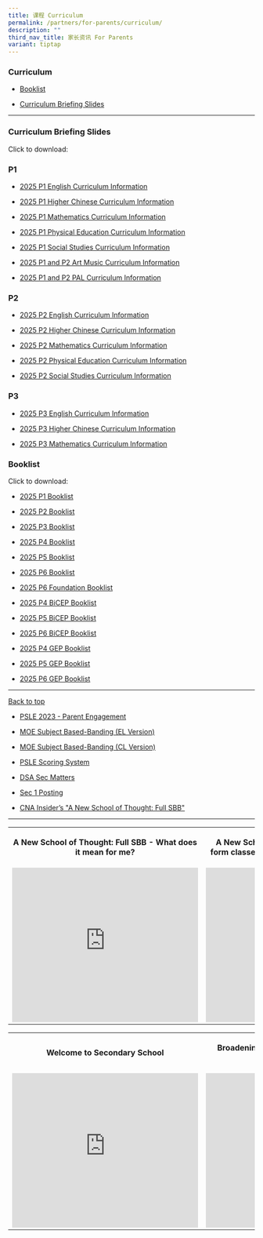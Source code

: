 ```yaml
---
title: 课程 Curriculum
permalink: /partners/for-parents/curriculum/
description: ""
third_nav_title: 家长资讯 For Parents
variant: tiptap
---
```

<h3>Curriculum</h3>
<ul data-tight="true" class="tight">
<li>
<p><a href="#Booklist" rel="noopener noreferrer nofollow" target="_blank">Booklist</a>
</p>
</li>
<li>
<p><a href="#CurriculumBriefingSlides" rel="noopener noreferrer nofollow" target="_blank">Curriculum Briefing Slides</a>
</p>
</li>
</ul>
<hr>
<h3>Curriculum Briefing Slides</h3>
<p>Click to download:</p>
<h3>P1</h3>
<ul data-tight="true" class="tight">
<li>
<p><a href="https://drive.google.com/file/d/10hVlr4nYYNuHJqSoYUHXDCy74HFvl4Ax/view?usp=sharing" rel="noopener nofollow" target="_blank">2025 P1 English Curriculum Information</a>
</p>
</li>
<li>
<p><a href="https://drive.google.com/file/d/1SGdph3o9ieyr6pqKIx3KIEbE0wsoB-XJ/view?usp=sharing" rel="noopener nofollow" target="_blank">2025 P1 Higher Chinese Curriculum Information</a>
</p>
</li>
<li>
<p><a href="https://drive.google.com/file/d/1BApdzhBuQoQvORH3JBD4VQ250Kdhdkna/view?usp=sharing" rel="noopener nofollow" target="_blank">2025 P1 Mathematics Curriculum Information</a>
</p>
</li>
<li>
<p><a href="https://drive.google.com/file/d/1qYy1TQb8kF2AednWmP1hkZJQkNNDIcfo/view?usp=sharing" rel="noopener nofollow" target="_blank">2025 P1 Physical Education Curriculum Information</a>
</p>
</li>
<li>
<p><a href="https://drive.google.com/file/d/1w5OYerSSsiK4HURWdoMxIsVYk3ChE5Md/view?usp=sharing" rel="noopener nofollow" target="_blank">2025 P1 Social Studies Curriculum Information</a>
</p>
</li>
<li>
<p><a href="https://drive.google.com/file/d/1gf0n51x0oVRY-XvMP3KtFWUpNc0vYkvT/view?usp=sharing" rel="noopener nofollow" target="_blank">2025 P1 and P2 Art Music </a>
<a href="https://drive.google.com/file/d/10hVlr4nYYNuHJqSoYUHXDCy74HFvl4Ax/view?usp=sharing" rel="noopener nofollow" target="_blank">Curriculum Information</a>
</p>
</li>
<li>
<p><a href="https://drive.google.com/file/d/1cW62cma2wSX7grlY8-VXtx0pKqdyGZO-/view?usp=sharing" rel="noopener nofollow" target="_blank">2025 P1 and P2 PAL Curriculum Information</a>
</p>
</li>
</ul>
<h3>P2</h3>
<ul data-tight="true" class="tight">
<li>
<p><a href="https://drive.google.com/file/d/106oOzVro6HJN-o-y1UVJYqlu1R3YqPjO/view?usp=sharing" rel="noopener nofollow" target="_blank">2025 P2 English Curriculum Information</a>
</p>
</li>
<li>
<p><a href="https://drive.google.com/file/d/1S36xMrpQPWGS0HGCq9CNr_uGGmBOx6sg/view?usp=sharing" rel="noopener nofollow" target="_blank">2025 P2 Higher Chinese Curriculum Information</a>
</p>
</li>
<li>
<p><a href="https://drive.google.com/file/d/1Fp1lDrzaVkgGOCDTt8T_sqyXOCyIpm_f/view?usp=sharing" rel="noopener nofollow" target="_blank">2025 P2 Mathematics Curriculum Information</a>
</p>
</li>
<li>
<p><a href="https://drive.google.com/file/d/1aYIsunrJoX8msfBvq5-jraXN3pxJ7jHp/view?usp=sharing" rel="noopener nofollow" target="_blank">2025 P2 Physical Education Curriculum Information</a>
</p>
</li>
<li>
<p><a href="https://drive.google.com/file/d/1ZJg8hcKoiP36nrSsfRFGtjBdN36Sevma/view?usp=sharing" rel="noopener nofollow" target="_blank">2025 P2 Social Studies Curriculum Information</a>
</p>
</li>
</ul>
<h3>P3</h3>
<ul data-tight="true" class="tight">
<li>
<p><a href="https://drive.google.com/file/d/1V7AFJ7ZMJteLjV5DwsiuUrbQtReW_L3g/view?usp=sharing" rel="noopener nofollow" target="_blank">2025 P3 English Curriculum Information</a>
</p>
</li>
<li>
<p><a href="https://drive.google.com/file/d/1Z4-VCLXLeSozpC6717vBS8O6obH59zal/view?usp=sharing" rel="noopener nofollow" target="_blank">2025 P3 Higher Chinese Curriculum Information</a>
</p>
</li>
<li>
<p><a href="https://drive.google.com/file/d/1FvYZ6h56CUTi-FlUC9gVJcenjOcciUvg/view?usp=sharing" rel="noopener nofollow" target="_blank">2025 P3 Mathematics Curriculum Information</a>
</p>
<p></p>
</li>
</ul>
<h3>Booklist</h3>
<p>Click to download:</p>
<ul data-tight="true" class="tight">
<li>
<p><a href="/files/P1.pdf" rel="noopener noreferrer nofollow" target="_blank">2025 P1 Booklist</a>
</p>
</li>
<li>
<p><a href="/files/P2.pdf" rel="noopener noreferrer nofollow" target="_blank">2025 P2 Booklist</a>
</p>
</li>
<li>
<p><a href="/files/P3.pdf" rel="noopener noreferrer nofollow" target="_blank">2025 P3 Booklist</a>
</p>
</li>
<li>
<p><a href="/files/P4.pdf" rel="noopener noreferrer nofollow" target="_blank">2025 P4 Booklist</a>
</p>
</li>
<li>
<p><a href="/files/P5.pdf" rel="noopener noreferrer nofollow" target="_blank">2025 P5 Booklist</a>
</p>
</li>
<li>
<p><a href="/files/P6.pdf" rel="noopener noreferrer nofollow" target="_blank">2025 P6 Booklist</a>
</p>
</li>
<li>
<p><a href="/files/P6_Foundation.pdf" rel="noopener noreferrer nofollow" target="_blank">2025 P6 Foundation Booklist</a>
</p>
</li>
<li>
<p><a href="/files/P4_BICEP.pdf" rel="noopener noreferrer nofollow" target="_blank">2025 P4 BiCEP Booklist</a>
</p>
</li>
<li>
<p><a href="/files/P5_BICEP.pdf" rel="noopener noreferrer nofollow" target="_blank">2025 P5 BiCEP Booklist</a>
</p>
</li>
<li>
<p><a href="/files/P6_BICEP.pdf" rel="noopener noreferrer nofollow" target="_blank">2025 P6 BiCEP Booklist</a>
</p>
</li>
<li>
<p><a href="/files/P4_GEP.pdf" rel="noopener noreferrer nofollow" target="_blank">2025 P4 GEP Booklist</a>
</p>
</li>
<li>
<p><a href="/files/P5_GEP.pdf" rel="noopener noreferrer nofollow" target="_blank">2025 P5 GEP Booklist</a>
</p>
</li>
<li>
<p><a href="/files/P6_GEP.pdf" rel="noopener noreferrer nofollow" target="_blank">2025 P6 GEP Booklist</a>
</p>
</li>
</ul>
<hr>
<p><a href="#backtotop" rel="noopener noreferrer nofollow" target="_blank">Back to top</a>
</p>
<p></p>
<ul data-tight="true" class="tight">
<li>
<p><a href="/files/psle%202023%20-%20parent%20engagement.pdf" rel="noopener noreferrer nofollow" target="_blank">PSLE 2023 - Parent Engagement</a>
</p>
</li>
<li>
<p><a href="/files/MOE_SBB_ENG_revised%201%20Mar%202018.pdf" rel="noopener noreferrer nofollow" target="_blank">MOE Subject Based-Banding (EL Version)</a>
</p>
</li>
<li>
<p><a href="/files/MOE_SBB_CHI_revised%201%20Mar%202018.pdf" rel="noopener noreferrer nofollow" target="_blank">MOE Subject Based-Banding (CL Version)</a>
</p>
</li>
<li>
<p><a href="https://www.moe.gov.sg/microsites/psle-fsbb/psle/main.html" rel="noopener noreferrer nofollow" target="_blank">PSLE Scoring System</a>
</p>
</li>
<li>
<p><a href="https://www.moe.gov.sg/secondary/dsa" rel="noopener noreferrer nofollow" target="_blank">DSA Sec Matters</a>
</p>
</li>
<li>
<p><a href="https://www.moe.gov.sg/secondary/s1-posting" rel="noopener noreferrer nofollow" target="_blank">Sec 1 Posting</a>
</p>
</li>
<li>
<p><a href="http://go.gov.sg/anewschoolofthought" rel="noopener noreferrer nofollow" target="_blank">CNA Insider’s "A New School of Thought: Full SBB"</a>
</p>
</li>
</ul>
<hr>
<table style="minWidth: 50px">
<colgroup>
<col>
<col>
</colgroup>
<tbody>
<tr>
<th rowspan="1" colspan="1">
<p>A New School of Thought: Full SBB - What does it mean for me?</p>
</th>
<th rowspan="1" colspan="1">
<p>A New School of Thought: Full SBB - Mixed form classes and common curriculum
lessons</p>
</th>
</tr>
<tr>
<td rowspan="1" colspan="1">
<div class="iframe-wrapper">
<iframe height="315" width="380" allowfullscreen="true" frameborder="0" src="https://www.youtube.com/embed/5gnLHBL5KlM?si=rw1FrMigFquV5l_m"></iframe>
</div>
</td>
<td rowspan="1" colspan="1">
<div class="iframe-wrapper">
<iframe height="315" width="380" allowfullscreen="true" frameborder="0" src="https://www.youtube.com/embed/M5ghgnm03BE?si=3oOAG3Sw9pNhZniF"></iframe>
</div>
</td>
</tr>
</tbody>
</table>
<table style="minWidth: 50px">
<colgroup>
<col>
<col>
</colgroup>
<tbody>
<tr>
<th rowspan="1" colspan="1">
<p>Welcome to Secondary School</p>
</th>
<th rowspan="1" colspan="1">
<p>Broadening Definitions of Success – “Love Beyond Grades”</p>
</th>
</tr>
<tr>
<td rowspan="1" colspan="1">
<div class="iframe-wrapper">
<iframe height="315" width="380" allowfullscreen="true" frameborder="0" src="https://www.youtube.com/embed/lNbr5rLSxAM?start=1"></iframe>
</div>
</td>
<td rowspan="1" colspan="1">
<div class="iframe-wrapper">
<iframe height="315" width="380" allowfullscreen="true" frameborder="0" src="https://www.youtube.com/embed/WOi1eoSiLMs?start=2"></iframe>
</div>
</td>
</tr>
</tbody>
</table>
<p></p>
<p></p>
<p></p>